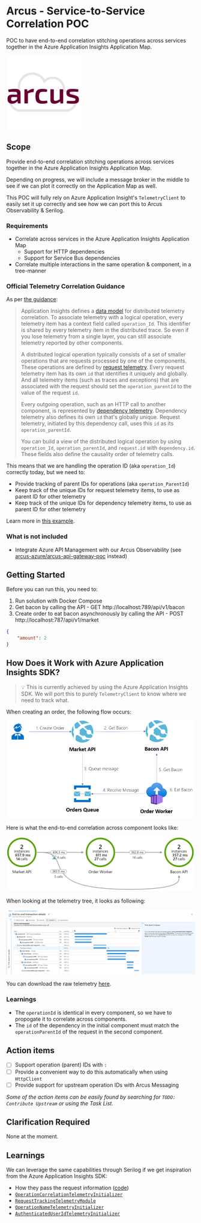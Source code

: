 # Arcus - Service-to-Service Correlation POC

POC to have end-to-end correlation stitching operations across services together in the Azure Application Insights Application Map.

![Arcus](https://raw.githubusercontent.com/arcus-azure/arcus/master/media/arcus.png)

## Scope

Provide end-to-end correlation stitching operations across services together in the Azure Application Insights Application Map.

Depending on progress, we will include a message broker in the middle to see if we can plot it correctly on the Application Map as well.

This POC will fully rely on Azure Application Insight's `TelemetryClient` to easily set it up correctly and see how we can port this to Arcus Observability & Serilog.

### Requirements

- Correlate across services in the Azure Application Insights Application Map
    - Support for HTTP dependencies
    - Support for Service Bus dependencies
- Correlate multiple interactions in the same operation & component, in a tree-manner

### Official Telemetry Correlation Guidance

As per [the guidance](https://docs.microsoft.com/en-us/azure/azure-monitor/app/correlation#data-model-for-telemetry-correlation):

> Application Insights defines a [data model](../../azure-monitor/app/data-model.md) for distributed telemetry correlation. To associate telemetry with a logical operation, every telemetry item has a context field called `operation_Id`. This identifier is shared by every telemetry item in the distributed trace. So even if you lose telemetry from a single layer, you can still associate telemetry reported by other components.
> 
> A distributed logical operation typically consists of a set of smaller operations that are requests processed by one of the components. These operations are defined by [request telemetry](../../azure-monitor/app/data-model-request-telemetry.md). Every request telemetry item has its own `id` that identifies it uniquely and globally. And all telemetry items (such as traces and exceptions) that are associated with the request should set the `operation_parentId` to the value of the request `id`.
> 
> Every outgoing operation, such as an HTTP call to another component, is represented by [dependency telemetry](../../azure-monitor/app/data-model-dependency-telemetry.md). Dependency telemetry also defines its own `id` that's globally unique. Request telemetry, initiated by this dependency call, uses this `id` as its `operation_parentId`.
> 
> You can build a view of the distributed logical operation by using `operation_Id`, `operation_parentId`, and `request.id` with `dependency.id`. These fields also define the causality order of telemetry calls.

This means that we are handling the operation ID (aka `operation_Id`) correctly today, but we need to:

- Provide tracking of parent IDs for operations (aka `operation_ParentId`)
- Keep track of the unique IDs for request telemetry items, to use as parent ID for other telemetry
- Keep track of the unique IDs for dependency telemetry items, to use as parent ID for other telemetry

Learn more in [this example](https://docs.microsoft.com/en-us/azure/azure-monitor/app/correlation#example).

### What is not included

- Integrate Azure API Management with our Arcus Observability (see [arcus-azure/arcus-api-gateway-poc](https://github.com/arcus-azure/arcus-api-gateway-poc) instead)

## Getting Started

Before you can run this, you need to:

1. Run solution with Docker Compose
2. Get bacon by calling the API - GET http://localhost:789/api/v1/bacon
3. Create order to eat bacon asynchronously by calling the API - POST http://localhost:787/api/v1/market
```json
{
    "amount": 2
}
```

## How Does it Work with Azure Application Insights SDK?

> 💡 This is currently achieved by using the Azure Application Insights SDK.
>    We will port this to purely `TelemetryClient` to know where we need to track what.

When creating an order, the following flow occurs:

![](media/how-it-works.png)

Here is what the end-to-end correlation across component looks like:

![](media/end-to-end-correlation.png)

When looking at the telemetry tree, it looks as following:

![](media/tree-overview.png)

You can download the raw telemetry [here](raw-telemetry.csv).

### Learnings

- The `operationId` is identical in every component, so we have to propogate it to correlate across components.
- The `id` of the dependency in the initial component must match the `operationParentId` of the request in the second component.

## Action items

- [ ] Support operation (parent) IDs with `:`
- [ ] Provide a convenient way to do this automatically when using `HttpClient`
- [ ] Provide support for upstream operation IDs with Arcus Messaging

_Some of the action items can be easily found by searching for `TODO: Contribute Upstream` or using the Task List._

## Clarification Required

None at the moment.

## Learnings

We can leverage the same capabilities through Serilog if we get inspiration from the Azure Application Insights SDK:

- How they pass the request information ([code](https://github.com/microsoft/ApplicationInsights-dotnet/blob/develop/WEB/Src/Web/Web/HttpContextExtension.cs#L16))
- [`OperationCorrelationTelemetryInitializer`](https://github.com/microsoft/ApplicationInsights-dotnet/blob/develop/WEB/Src/Web/Web/OperationCorrelationTelemetryInitializer.cs)
- [`RequestTrackingTelemetryModule`](https://github.com/microsoft/ApplicationInsights-dotnet/blob/develop/WEB/Src/Web/Web/RequestTrackingTelemetryModule.cs)
- [`OperationNameTelemetryInitializer`](https://github.com/microsoft/ApplicationInsights-dotnet/blob/develop/WEB/Src/Web/Web/OperationNameTelemetryInitializer.cs)
- [`AuthenticatedUserIdTelemetryInitializer`](https://github.com/microsoft/ApplicationInsights-dotnet/blob/develop/WEB/Src/Web/Web/AuthenticatedUserIdTelemetryInitializer.cs)
